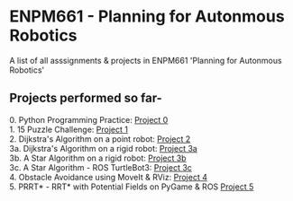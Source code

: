 # ENPM661 - Planning for Autonmous Robotics
A list of all asssignments &amp; projects in ENPM661 'Planning for Autonmous Robotics'

  <h2>Projects performed so far- </h2>
    0. Python Programming Practice: <a href="https://github.com/SamPusegaonkar/ENPM661/tree/main/Project0">Project 0</a></br>
    1. 15 Puzzle Challenge: <a href="https://github.com/SamPusegaonkar/ENPM661/tree/main/Project1">Project 1</a> </br>
    2. Dijkstra's Algorithm on a point robot: <a href="https://github.com/SamPusegaonkar/ENPM661/tree/main/Project2">Project 2</a> </br>
    3a. Dijkstra's Algorithm on a rigid robot: <a href="https://github.com/SamPusegaonkar/ENPM661/tree/main/Project3/Phase%201">Project 3a</a> </br>
    3b. A Star Algorithm on a rigid robot: <a href="https://github.com/SamPusegaonkar/ENPM661/tree/main/Project3/Phase%202">Project 3b</a> </br>
    3c. A Star Algorithm - ROS TurtleBot3: <a href="https://github.com/SamPusegaonkar/ENPM661/tree/main/Project3/Phase%203">Project 3c</a> </br>
    4. Obstacle Avoidance using MoveIt & RViz: <a href="https://github.com/SamPusegaonkar/ENPM661/tree/main/Project4">Project 4</a> </br>
    5. PRRT* - RRT* with Potential Fields on PyGame & ROS <a href="https://github.com/SamPusegaonkar/ENPM661/tree/main/Project5">Project 5</a> </br>